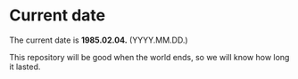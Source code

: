 # Current date

The current date is **1985.02.04.** (YYYY.MM.DD.)

This repository will be good when the world ends, so we will know how long it lasted.